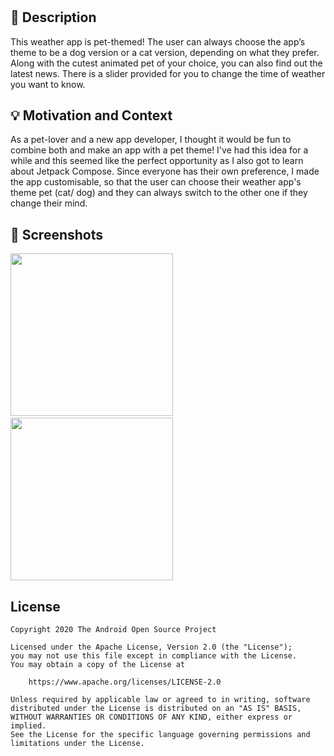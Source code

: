 # 


## :scroll: Description
This weather app is pet-themed! The user can always choose the app’s theme to be a dog version or a cat version, depending on what they prefer. Along with the cutest animated pet of your choice, you can also find out the latest news. There is a slider provided for you to change the time of weather you want to know. 


## :bulb: Motivation and Context
As a pet-lover and a new app developer, I thought it would be fun to combine both and make an app with a pet theme! I've had this idea for a while and this seemed like the perfect opportunity as I also got to learn about Jetpack Compose. Since everyone has their own preference, I made the app customisable, so that the user can choose their weather app's theme pet (cat/ dog) and they can always switch to the other one if they change their mind.

## :camera_flash: Screenshots
<!-- You can add more screenshots here if you like -->
<img src="/results/screenshot_1.png" width="260">&emsp;<img src="/results/screenshot_2.png" width="260">

## License
```
Copyright 2020 The Android Open Source Project

Licensed under the Apache License, Version 2.0 (the "License");
you may not use this file except in compliance with the License.
You may obtain a copy of the License at

    https://www.apache.org/licenses/LICENSE-2.0

Unless required by applicable law or agreed to in writing, software
distributed under the License is distributed on an "AS IS" BASIS,
WITHOUT WARRANTIES OR CONDITIONS OF ANY KIND, either express or implied.
See the License for the specific language governing permissions and
limitations under the License.
```

